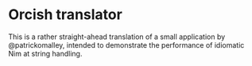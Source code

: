 # Orcish translator

This is a rather straight-ahead translation of a small application by @patrickomalley, intended to demonstrate the performance of idiomatic Nim at string handling.

